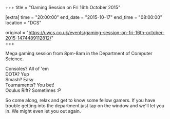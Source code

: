 +++
title = "Gaming Session on Fri 16th October 2015"

[extra]
time = "20:00:00"
end_date = "2015-10-17"
end_time = "08:00:00"
location = "DCS"

original = "https://uwcs.co.uk/events/gaming-session-on-fri-16th-october-2015-1474489112812/"    
+++

Mega gaming session from 8pm-8am in the Department of Computer Science.

Consoles? All of 'em  
DOTA? Yup  
Smash? Easy  
Tournaments? You bet\!  
Oculus Rift? Sometimes :P

So come along, relax and get to know some fellow gamers. If you have trouble getting into the department just tap on the window and we'll let you in. We might even let you out again.

